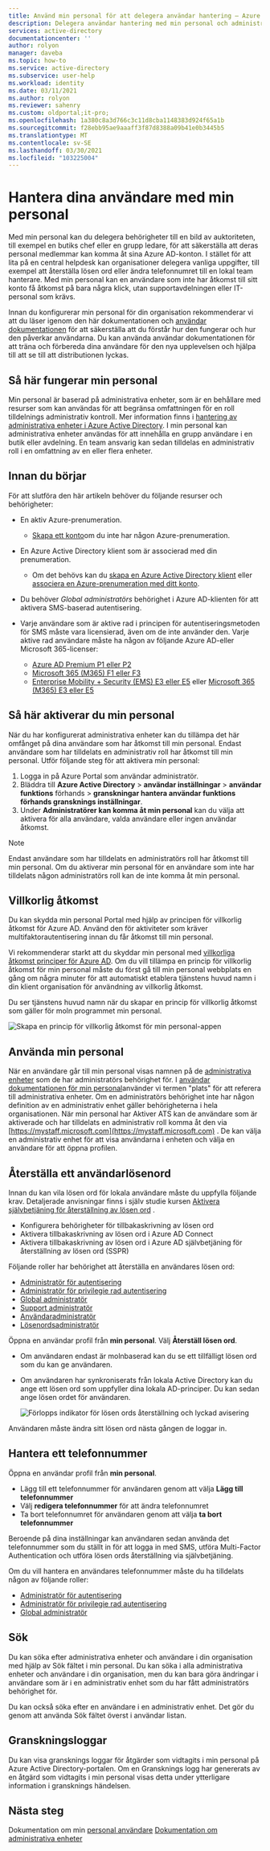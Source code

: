 ```yaml
---
title: Använd min personal för att delegera användar hantering – Azure AD | Microsoft Docs
description: Delegera användar hantering med min personal och administrativa enheter
services: active-directory
documentationcenter: ''
author: rolyon
manager: daveba
ms.topic: how-to
ms.service: active-directory
ms.subservice: user-help
ms.workload: identity
ms.date: 03/11/2021
ms.author: rolyon
ms.reviewer: sahenry
ms.custom: oldportal;it-pro;
ms.openlocfilehash: 1a380c8a3d766c3c11d8cba1148383d924f65a1b
ms.sourcegitcommit: f28ebb95ae9aaaff3f87d8388a09b41e0b3445b5
ms.translationtype: MT
ms.contentlocale: sv-SE
ms.lasthandoff: 03/30/2021
ms.locfileid: "103225004"
---
```

# <a name="manage-your-users-with-my-staff"></a>Hantera dina användare med min personal

Med min personal kan du delegera behörigheter till en bild av auktoriteten, till exempel en butiks chef eller en grupp ledare, för att säkerställa att deras personal medlemmar kan komma åt sina Azure AD-konton. I stället för att lita på en central helpdesk kan organisationer delegera vanliga uppgifter, till exempel att återställa lösen ord eller ändra telefonnumret till en lokal team hanterare. Med min personal kan en användare som inte har åtkomst till sitt konto få åtkomst på bara några klick, utan supportavdelningen eller IT-personal som krävs.

Innan du konfigurerar min personal för din organisation rekommenderar vi att du läser igenom den här dokumentationen och [användar dokumentationen](../user-help/my-staff-team-manager.md) för att säkerställa att du förstår hur den fungerar och hur den påverkar användarna. Du kan använda användar dokumentationen för att träna och förbereda dina användare för den nya upplevelsen och hjälpa till att se till att distributionen lyckas.

## <a name="how-my-staff-works"></a>Så här fungerar min personal

Min personal är baserad på administrativa enheter, som är en behållare med resurser som kan användas för att begränsa omfattningen för en roll tilldelnings administrativ kontroll. Mer information finns i [hantering av administrativa enheter i Azure Active Directory](administrative-units.md). I min personal kan administrativa enheter användas för att innehålla en grupp användare i en butik eller avdelning. En team ansvarig kan sedan tilldelas en administrativ roll i en omfattning av en eller flera enheter.

## <a name="before-you-begin"></a>Innan du börjar

För att slutföra den här artikeln behöver du följande resurser och behörigheter:

* En aktiv Azure-prenumeration.

  * [Skapa ett konto](https://azure.microsoft.com/free/?WT.mc_id=A261C142F)om du inte har någon Azure-prenumeration.
* En Azure Active Directory klient som är associerad med din prenumeration.

  * Om det behövs kan du [skapa en Azure Active Directory klient](../fundamentals/sign-up-organization.md) eller [associera en Azure-prenumeration med ditt konto](../fundamentals/active-directory-how-subscriptions-associated-directory.md).
* Du behöver *Global administratörs* behörighet i Azure AD-klienten för att aktivera SMS-baserad autentisering.
* Varje användare som är aktive rad i principen för autentiseringsmetoden för SMS måste vara licensierad, även om de inte använder den. Varje aktive rad användare måste ha någon av följande Azure AD-eller Microsoft 365-licenser:

  * [Azure AD Premium P1 eller P2](https://azure.microsoft.com/pricing/details/active-directory/)
  * [Microsoft 365 (M365) F1 eller F3](https://www.microsoft.com/licensing/news/m365-firstline-workers)
  * [Enterprise Mobility + Security (EMS) E3 eller E5](https://www.microsoft.com/microsoft-365/enterprise-mobility-security/compare-plans-and-pricing) eller [Microsoft 365 (M365) E3 eller E5](https://www.microsoft.com/microsoft-365/compare-microsoft-365-enterprise-plans)

## <a name="how-to-enable-my-staff"></a>Så här aktiverar du min personal

När du har konfigurerat administrativa enheter kan du tillämpa det här omfånget på dina användare som har åtkomst till min personal. Endast användare som har tilldelats en administrativ roll har åtkomst till min personal. Utför följande steg för att aktivera min personal:

1. Logga in på Azure Portal som användar administratör.
2. Bläddra till **Azure Active Directory**  >  **användar inställningar**  >  **användar funktions** förhands  >  **granskningar hantera användar funktions förhands gransknings inställningar**.
3. Under **Administratörer kan komma åt min personal** kan du välja att aktivera för alla användare, valda användare eller ingen användar åtkomst.

> [!Note]
> Endast användare som har tilldelats en administratörs roll har åtkomst till min personal. Om du aktiverar min personal för en användare som inte har tilldelats någon administratörs roll kan de inte komma åt min personal.

## <a name="conditional-access"></a>Villkorlig åtkomst

Du kan skydda min personal Portal med hjälp av principen för villkorlig åtkomst för Azure AD. Använd den för aktiviteter som kräver multifaktorautentisering innan du får åtkomst till min personal.

Vi rekommenderar starkt att du skyddar min personal med [villkorliga åtkomst principer för Azure AD](../conditional-access/index.yml). Om du vill tillämpa en princip för villkorlig åtkomst för min personal måste du först gå till min personal webbplats en gång om några minuter för att automatiskt etablera tjänstens huvud namn i din klient organisation för användning av villkorlig åtkomst.

Du ser tjänstens huvud namn när du skapar en princip för villkorlig åtkomst som gäller för moln programmet min personal.

![Skapa en princip för villkorlig åtkomst för min personal-appen](./media/my-staff-configure/conditional-access.png)

## <a name="using-my-staff"></a>Använda min personal

När en användare går till min personal visas namnen på de [administrativa enheter](administrative-units.md) som de har administratörs behörighet för. I [användar dokumentationen för min personal](../user-help/my-staff-team-manager.md)använder vi termen "plats" för att referera till administrativa enheter. Om en administratörs behörighet inte har någon definition av en administrativ enhet gäller behörigheterna i hela organisationen. När min personal har Aktiver ATS kan de användare som är aktiverade och har tilldelats en administrativ roll komma åt den via [https://mystaff.microsoft.com](https://mystaff.microsoft.com) . De kan välja en administrativ enhet för att visa användarna i enheten och välja en användare för att öppna profilen.

## <a name="reset-a-users-password"></a>Återställa ett användarlösenord

Innan du kan vila lösen ord för lokala användare måste du uppfylla följande krav. Detaljerade anvisningar finns i själv studie kursen [Aktivera självbetjäning för återställning av lösen ord](../authentication/tutorial-enable-sspr-writeback.md) .

* Konfigurera behörigheter för tillbakaskrivning av lösen ord
* Aktivera tillbakaskrivning av lösen ord i Azure AD Connect
* Aktivera tillbakaskrivning av lösen ord i Azure AD självbetjäning för återställning av lösen ord (SSPR)

Följande roller har behörighet att återställa en användares lösen ord:

* [Administratör för autentisering](permissions-reference.md#authentication-administrator)
* [Administratör för privilegie rad autentisering](permissions-reference.md#privileged-authentication-administrator)
* [Global administratör](permissions-reference.md#global-administrator)
* [Support administratör](permissions-reference.md#helpdesk-administrator)
* [Användaradministratör](permissions-reference.md#user-administrator)
* [Lösenordsadministratör](permissions-reference.md#password-administrator)

Öppna en användar profil från **min personal**. Välj **Återställ lösen ord**.

* Om användaren endast är molnbaserad kan du se ett tillfälligt lösen ord som du kan ge användaren.
* Om användaren har synkroniserats från lokala Active Directory kan du ange ett lösen ord som uppfyller dina lokala AD-principer. Du kan sedan ange lösen ordet för användaren.

    ![Förlopps indikator för lösen ords återställning och lyckad avisering](./media/my-staff-configure/reset-password.png)

Användaren måste ändra sitt lösen ord nästa gången de loggar in.

## <a name="manage-a-phone-number"></a>Hantera ett telefonnummer

Öppna en användar profil från **min personal**.

* Lägg till ett telefonnummer för användaren genom att välja **Lägg till telefonnummer**
* Välj **redigera telefonnummer** för att ändra telefonnumret
* Ta bort telefonnumret för användaren genom att välja **ta bort telefonnummer**

Beroende på dina inställningar kan användaren sedan använda det telefonnummer som du ställt in för att logga in med SMS, utföra Multi-Factor Authentication och utföra lösen ords återställning via självbetjäning.

Om du vill hantera en användares telefonnummer måste du ha tilldelats någon av följande roller:

* [Administratör för autentisering](permissions-reference.md#authentication-administrator)
* [Administratör för privilegie rad autentisering](permissions-reference.md#privileged-authentication-administrator)
* [Global administratör](permissions-reference.md#global-administrator)

## <a name="search"></a>Sök

Du kan söka efter administrativa enheter och användare i din organisation med hjälp av Sök fältet i min personal. Du kan söka i alla administrativa enheter och användare i din organisation, men du kan bara göra ändringar i användare som är i en administrativ enhet som du har fått administratörs behörighet för.

Du kan också söka efter en användare i en administrativ enhet. Det gör du genom att använda Sök fältet överst i användar listan.

## <a name="audit-logs"></a>Granskningsloggar

Du kan visa gransknings loggar för åtgärder som vidtagits i min personal på Azure Active Directory-portalen. Om en Gransknings logg har genererats av en åtgärd som vidtagits i min personal visas detta under ytterligare information i gransknings händelsen.

## <a name="next-steps"></a>Nästa steg

Dokumentation om min [personal användare](../user-help/my-staff-team-manager.md) 
 [Dokumentation om administrativa enheter](administrative-units.md)
